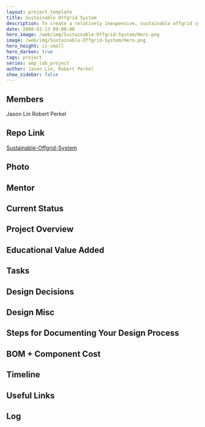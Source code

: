 ```yaml
---
layout: project_template
title: Sustainable Offgrid System
description: To create a relatively inexpensive, sustainable offgrid system (solar) that can accommodate a single person’s daily energy needs with 2-3 days of autonomy.
date: 2000-02-13 09:00:00
hero_image: /web/img/Sustainable-Offgrid-System/Hero.png
image: /web/img/Sustainable-Offgrid-System/Hero.png
hero_height: is-small
hero_darken: true
tags: project
series: amp_lab_project
author: Jason Lin, Robert Perkel
show_sidebar: false
---
```




## Members
Jason Lin
Robert Perkel

## Repo Link
<a class="button is-link" href="https://github.com/Amp-Lab-at-VT/Sustainable-Offgrid-System" >Sustainable-Offgrid-System</a>

## Photo

## Mentor

## Current Status

## Project Overview


## Educational Value Added


## Tasks

## Design Decisions

## Design Misc

## Steps for Documenting Your Design Process

## BOM + Component Cost

## Timeline

## Useful Links

## Log
            